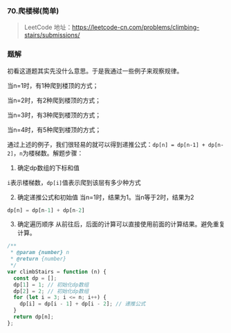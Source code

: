 ### 70.爬楼梯(简单)

> LeetCode 地址：https://leetcode-cn.com/problems/climbing-stairs/submissions/

### 题解

初看这道题其实先没什么意思。于是我通过一些例子来观察规律。

当n=1时，有1种爬到楼顶的方式；

当n=2时，有2种爬到楼顶的方式；

当n=3时，有3种爬到楼顶的方式；

当n=4时，有5种爬到楼顶的方式；

通过上述的例子，我们很轻易的就可以得到递推公式：`dp[n] = dp[n-1] + dp[n-2]`，`n`为楼梯数。解题步骤：

1. 确定dp数组的下标和值

`i`表示楼梯数，`dp[i]`值表示爬到该层有多少种方式

2. 确定递推公式和初始值
当n=1时，结果为1。当n等于2时，结果为2
```js
dp[n] = dp[n-1] + dp[n-2]
```

3. 确定遍历顺序
从前往后，后面的计算可以直接使用前面的计算结果。避免重复计算。

```js
/**
 * @param {number} n
 * @return {number}
 */
var climbStairs = function (n) {
  const dp = [];
  dp[1] = 1; // 初始化dp数组
  dp[2] = 2; // 初始化dp数组
  for (let i = 3; i <= n; i++) {
    dp[i] = dp[i - 1] + dp[i - 2]; // 递推公式
  }
  return dp[n];
};
```
